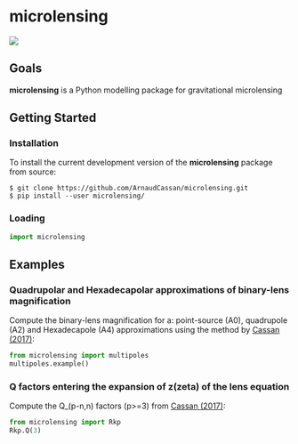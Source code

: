 microlensing
======

<a href="https://travis-ci.org/ArnaudCassan/microlensing"><img src="https://travis-ci.org/ArnaudCassan/microlensing.svg?branch=master"></a>

Goals
-----

<b>microlensing</b> is a Python modelling package for gravitational microlensing

Getting Started
---------------

### Installation

To install the current development version of the <b>microlensing</b> package from source: 

```
$ git clone https://github.com/ArnaudCassan/microlensing.git
$ pip install --user microlensing/
```

### Loading

```python
import microlensing
```

Examples
--------

### Quadrupolar and Hexadecapolar approximations of binary-lens magnification 

Compute the binary-lens magnification for a: point-source (A0), quadrupole (A2) and Hexadecapole (A4) approximations using the method by <a href="http://adsabs.harvard.edu/abs/2017MNRAS.468.3993C">Cassan (2017)</a>:

```python
from microlensing import multipoles
multipoles.example()
```

### Q factors entering the expansion of z(zeta) of the lens equation

Compute the Q_(p-n,n) factors (p>=3) from <a href="http://adsabs.harvard.edu/abs/2017MNRAS.468.3993C">Cassan (2017)</a>:
```python
from microlensing import Rkp
Rkp.Q(3)
```

<!-- Commentaire  --> 
